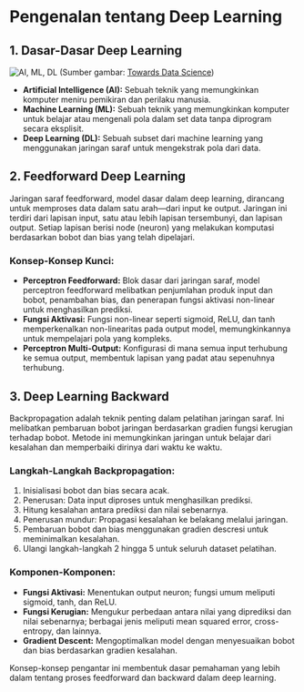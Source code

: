 # **Pengenalan tentang Deep Learning**

## **1. Dasar-Dasar Deep Learning**
![AI, ML, DL](https://miro.medium.com/v2/resize:fit:4800/format:webp/0*5NrDYk8PryKASFJD)
(Sumber gambar: [Towards Data Science](https://towardsdatascience.com/understanding-the-difference-between-ai-ml-and-dl-cceb63252a6c))

- **Artificial Intelligence (AI):** Sebuah teknik yang memungkinkan komputer meniru pemikiran dan perilaku manusia.
- **Machine Learning (ML):** Sebuah teknik yang memungkinkan komputer untuk belajar atau mengenali pola dalam set data tanpa diprogram secara eksplisit.
- **Deep Learning (DL):** Sebuah subset dari machine learning yang menggunakan jaringan saraf untuk mengekstrak pola dari data.

## **2. Feedforward Deep Learning**
Jaringan saraf feedforward, model dasar dalam deep learning, dirancang untuk memproses data dalam satu arah—dari input ke output. Jaringan ini terdiri dari lapisan input, satu atau lebih lapisan tersembunyi, dan lapisan output. Setiap lapisan berisi node (neuron) yang melakukan komputasi berdasarkan bobot dan bias yang telah dipelajari.

### **Konsep-Konsep Kunci:**
- **Perceptron Feedforward:** Blok dasar dari jaringan saraf, model perceptron feedforward melibatkan penjumlahan produk input dan bobot, penambahan bias, dan penerapan fungsi aktivasi non-linear untuk menghasilkan prediksi.
- **Fungsi Aktivasi:** Fungsi non-linear seperti sigmoid, ReLU, dan tanh memperkenalkan non-linearitas pada output model, memungkinkannya untuk mempelajari pola yang kompleks.
- **Perceptron Multi-Output:** Konfigurasi di mana semua input terhubung ke semua output, membentuk lapisan yang padat atau sepenuhnya terhubung.

## **3. Deep Learning Backward**
Backpropagation adalah teknik penting dalam pelatihan jaringan saraf. Ini melibatkan pembaruan bobot jaringan berdasarkan gradien fungsi kerugian terhadap bobot. Metode ini memungkinkan jaringan untuk belajar dari kesalahan dan memperbaiki dirinya dari waktu ke waktu.

### **Langkah-Langkah Backpropagation:**
1. Inisialisasi bobot dan bias secara acak.
2. Penerusan: Data input diproses untuk menghasilkan prediksi.
3. Hitung kesalahan antara prediksi dan nilai sebenarnya.
4. Penerusan mundur: Propagasi kesalahan ke belakang melalui jaringan.
5. Pembaruan bobot dan bias menggunakan gradien descresi untuk meminimalkan kesalahan.
6. Ulangi langkah-langkah 2 hingga 5 untuk seluruh dataset pelatihan.

### **Komponen-Komponen:**
- **Fungsi Aktivasi:** Menentukan output neuron; fungsi umum meliputi sigmoid, tanh, dan ReLU.
- **Fungsi Kerugian:** Mengukur perbedaan antara nilai yang diprediksi dan nilai sebenarnya; berbagai jenis meliputi mean squared error, cross-entropy, dan lainnya.
- **Gradient Descent:** Mengoptimalkan model dengan menyesuaikan bobot dan bias berdasarkan gradien kesalahan.

Konsep-konsep pengantar ini membentuk dasar pemahaman yang lebih dalam tentang proses feedforward dan backward dalam deep learning.